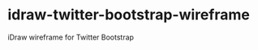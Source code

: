 idraw-twitter-bootstrap-wireframe
=================================

iDraw wireframe for Twitter Bootstrap